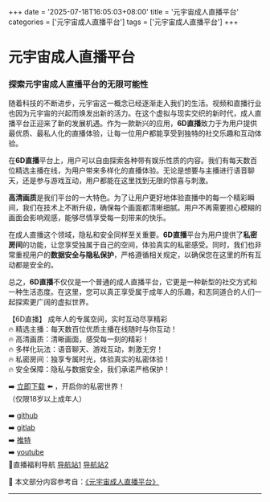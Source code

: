 +++
date = '2025-07-18T16:05:03+08:00'
title = '元宇宙成人直播平台'
categories = ['元宇宙成人直播平台']
tags = ['元宇宙成人直播平台']
+++

# 元宇宙成人直播平台

### 探索元宇宙成人直播平台的无限可能性

随着科技的不断进步，元宇宙这一概念已经逐渐走入我们的生活。视频和直播行业也因为元宇宙的兴起而焕发出新的活力。在这个虚拟与现实交织的新时代，成人直播平台正迎来了新的发展机遇。作为一款新兴的应用，**6D直播**致力于为用户提供最优质、最私人化的直播体验，让每一位用户都能享受到独特的社交乐趣和互动体验。

在**6D直播**平台上，用户可以自由探索各种带有娱乐性质的内容。我们有每天数百位精选主播在线，为用户带来多样化的直播体验。无论是想要与主播进行语音聊天，还是参与游戏互动，用户都能在这里找到无限的惊喜与刺激。

**高清画质**是我们平台的一大特色。为了让用户更好地体验直播中的每一个精彩瞬间，我们在技术上不断升级，确保每个画面都清晰细腻。用户不再需要担心模糊的画面会影响观感，能够尽情享受每一刻带来的快乐。

在成人直播这个领域，隐私和安全同样至关重要。**6D直播**平台为用户提供了**私密房间**的功能，让您享受独属于自己的空间，体验真实的私密感受。同时，我们也非常重视用户的**数据安全与隐私保护**，严格遵循相关规定，以确保您在这里的所有互动都是安全的。

总之，**6D直播**不仅仅是一个普通的成人直播平台，它更是一种新型的社交方式和一种生活态度。在这里，您可以真正享受属于成年人的乐趣，和志同道合的人们一起探索更广阔的虚拟世界。

【6D直播】
成年人的专属空间，实时互动尽享精彩  
🔥 精选主播：每天数百位优质主播在线随时与你互动！  
🔥 高清画质：清晰画面，感受每一刻的精彩！  
🔥 多样化玩法：语音聊天、游戏互动，刺激无穷！  
🔥 私密房间：独享专属时光，体验真实的私密体验！  
🔥 安全保障：隐私与数据安全，我们承诺严格保护！  

➡️ [立即下载](https://down123.s3.ap-east-1.amazonaws.com/down/down.html?channelCode=blog) ⬅️ ，开启你的私密世界！  
（仅限18岁以上成年人）

➡️ [github](https://aldult-live.github.io/)  
➡️ [gitlab](https://seo-09598d.gitlab.io/)  
➡️ [推特](https://x.com/wegame33)  
➡️ [youtube](https://www.youtube.com/@6Dlive)  
🔞直播福利导航 [导航站1](https://webstack-86085a.gitlab.io/) [导航站2](https://onlygit123-2.github.io/)


📘 本文部分内容参考自：[《元宇宙成人直播平台》](https://github.com/51bensevv/51bense)

---
